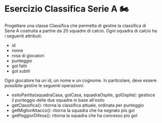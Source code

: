 # Esercizio Classifica Serie A 🏍

Progettare una classe Classifica che permetta di gestire la classifica di Serie A 
costruita a partire da 20 squadre di calcio. 
Ogni squadra di calcio ha i seguenti attributi:

* id
* nome
* rosa di giocatori
* punteggio
* gol fatti
* gol subiti

Ogni giocatore ha un id, un nome e un cognome. 
In particolare, deve essere possibile gestire le seguenti operazioni:

* esitoPartita(squadraCasa, golCasa, squadraOspite, golOspite): gestisce il punteggio delle due squadre in base all'esito
* getClassifica(): ritorna la classifica attuale, ordinata per punteggio
* getMigliorAttacco(): ritorna la squadra che ha segnato più gol
* getPeggiorDifesa(): ritorna la squadra che ha concesso più gol